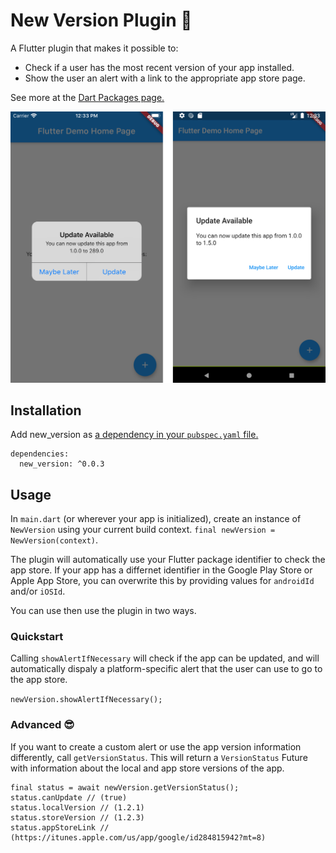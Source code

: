 # New Version Plugin 🎉

A Flutter plugin that makes it possible to: 
* Check if a user has the most recent version of your app installed.
* Show the user an alert with a link to the appropriate app store page.

See more at the [Dart Packages page.](https://pub.dartlang.org/packages/new_version)

![Screenshots](screenshots/both.png)

## Installation
Add new_version as [a dependency in your `pubspec.yaml` file.](https://flutter.io/using-packages/)
```
dependencies:
  new_version: ^0.0.3
```

## Usage
In `main.dart` (or wherever your app is initialized), create an instance of `NewVersion` using your current build context.
`final newVersion = NewVersion(context)`.

The plugin will automatically use your Flutter package identifier to check the app store. If your app has a differnet identifier in the Google Play Store or Apple App Store, you can overwrite this by providing values for `androidId` and/or `iOSId`.

You can use then use the plugin in two ways.

### Quickstart
Calling `showAlertIfNecessary` will check if the app can be updated, and will automatically dispaly a platform-specific alert that the user can use to go to the app store.

`newVersion.showAlertIfNecessary();`

### Advanced 😎
If you want to create a custom alert or use the app version information differently, call `getVersionStatus`. This will return a `VersionStatus` Future with information about the local and app store versions of the app.
```
final status = await newVersion.getVersionStatus();
status.canUpdate // (true)
status.localVersion // (1.2.1)
status.storeVersion // (1.2.3)
status.appStoreLink // (https://itunes.apple.com/us/app/google/id284815942?mt=8)
```
